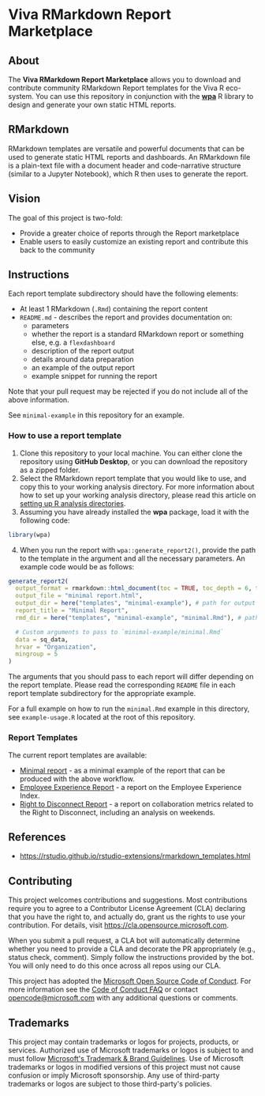 # Viva RMarkdown Report Marketplace

## About

The **Viva RMarkdown Report Marketplace** allows you to download and contribute community RMarkdown Report templates for the Viva R eco-system. You can use this repository in conjunction with the [**wpa**](https://microsoft.github.io/wpa/) R library to design and generate your own static HTML reports. 

## RMarkdown

RMarkdown templates are versatile and powerful documents that can be used to generate static HTML reports and dashboards. An RMarkdown file is a plain-text file with a document header and code-narrative structure (similar to a Jupyter Notebook), which R then uses to generate the report. 

## Vision

The goal of this project is two-fold: 

- Provide a greater choice of reports through the Report marketplace
- Enable users to easily customize an existing report and contribute this back to the community

## Instructions

Each report template subdirectory should have the following elements:
- At least 1 RMarkdown (`.Rmd`) containing the report content
- `README.md` - describes the report and provides documentation on:
    - parameters
    - whether the report is a standard RMarkdown report or something else, e.g. a `flexdashboard`
    - description of the report output
    - details around data preparation
    - an example of the output report
    - example snippet for running the report

Note that your pull request may be rejected if you do not include all of the above information. 

See `minimal-example` in this repository for an example.

### How to use a report template 

1. Clone this repository to your local machine. You can either clone the repository using **GitHub Desktop**, or you can download the repository as a zipped folder. 
2. Select the RMarkdown report template that you would like to use, and copy this to your working analysis directory. For more information about how to set up your working analysis directory, please read this article on [setting up R analysis directories](https://martinctc.github.io/blog/rstudio-projects-and-working-directories-a-beginner's-guide/). 
3. Assuming you have already installed the **wpa** package, load it with the following code: 
```R
library(wpa)
```
4. When you run the report with `wpa::generate_report2()`, provide the path to the template in the argument and all the necessary parameters. An example code would be as follows:

```R
generate_report2(
  output_format = rmarkdown::html_document(toc = TRUE, toc_depth = 6, theme = "cosmo"),
  output_file = "minimal report.html",
  output_dir = here("templates", "minimal-example"), # path for output
  report_title = "Minimal Report",
  rmd_dir = here("templates", "minimal-example", "minimal.Rmd"), # path to RMarkdown file,

  # Custom arguments to pass to `minimal-example/minimal.Rmd`
  data = sq_data,
  hrvar = "Organization",
  mingroup = 5
)
```
The arguments that you should pass to each report will differ depending on the report template. Please read the corresponding `README` file in each report template subdirectory for the appropriate example. 

For a full example on how to run the `minimal.Rmd` example in this directory, see `example-usage.R` located at the root of this repository.

### Report Templates

The current report templates are available:
- [Minimal report](https://github.com/microsoft/VivaRMDReportMarketplace/tree/main/templates/minimal-example) - as a minimal example of the report that can be produced with the above workflow. 
- [Employee Experience Report](https://github.com/microsoft/VivaRMDReportMarketplace/tree/main/templates/exp-report) - a report on the Employee Experience Index. 
- [Right to Disconnect Report](https://github.com/microsoft/VivaRMDReportMarketplace/tree/main/templates/rtd-report) - a report on collaboration metrics related to the Right to Disconnect, including an analysis on weekends. 


## References
- https://rstudio.github.io/rstudio-extensions/rmarkdown_templates.html

## Contributing

This project welcomes contributions and suggestions.  Most contributions require you to agree to a Contributor License Agreement (CLA) declaring that you have the right to, and actually do, grant us the rights to use your contribution. For details, visit https://cla.opensource.microsoft.com.

When you submit a pull request, a CLA bot will automatically determine whether you need to provide a CLA and decorate the PR appropriately (e.g., status check, comment). Simply follow the instructions provided by the bot. You will only need to do this once across all repos using our CLA.

This project has adopted the [Microsoft Open Source Code of Conduct](https://opensource.microsoft.com/codeofconduct/).
For more information see the [Code of Conduct FAQ](https://opensource.microsoft.com/codeofconduct/faq/) or contact [opencode@microsoft.com](mailto:opencode@microsoft.com) with any additional questions or comments.

## Trademarks

This project may contain trademarks or logos for projects, products, or services. Authorized use of Microsoft trademarks or logos is subject to and must follow [Microsoft's Trademark & Brand Guidelines](https://www.microsoft.com/en-us/legal/intellectualproperty/trademarks/usage/general). Use of Microsoft trademarks or logos in modified versions of this project must not cause confusion or imply Microsoft sponsorship. Any use of third-party trademarks or logos are subject to those third-party's policies.
